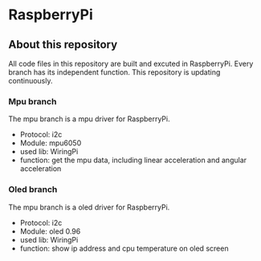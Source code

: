 # RaspberryPi
## About this repository
All code files in this repository are built and excuted in RaspberryPi. Every branch has its independent function. This repository is updating continuously.
### Mpu branch
The mpu branch is a mpu driver for RaspberryPi.
- Protocol: i2c
- Module: mpu6050
- used lib: WiringPi
- function: get the mpu data, including linear acceleration and angular acceleration
### Oled branch
The mpu branch is a oled driver for RaspberryPi.
- Protocol: i2c
- Module: oled 0.96
- used lib: WiringPi
- function: show ip address and cpu temperature on oled screen
